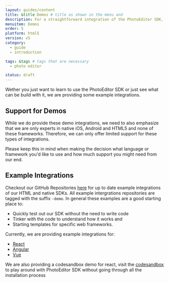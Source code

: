 ```yaml
---
layout: guides/content
title: &title Demos # title as shown in the menu and
description: For a straightforward integration of the PhotoEditor SDK, see our set of example integrations for various frameworks like React Native, Ionic or Cordova.
menuitem: Demos
order: 5
platform: html5
version: v5
category:
  - guide
  - introduction

tags: &tags # tags that are necessary
  - photo editor

status: draft
---
```



Wether you just want to learn to use the PhotoEditor SDK or just see what can be build with it, we are providing some example integrations.

## Support for Demos

While we do provide these demo integrations, we need to also emphasize that we are only experts in native iOS, Android and HTML5 and none of these frameworks. Therefore, we can only offer limited support for these types of integrations. 

Please keep this in mind when making the decision what language or framework you'd like to use and how much support you might need from our end.

## Example Integrations

Checkout our GitHub Repositories [here](https://github.com/imgly/) for up to date example integrations of our HTML and native SDKs.
All example intergrations repositories are tagged with the suffix `-demo`. In general these examples are a good starting place to:

 * Quickly test out our SDK without the need to write code
 * Tinker with the code to understand how it works and
 * Starting templates for specific web frameworks.


 Currently, we are providing example integrations for:

  * [React](https://github.com/imgly/pesdk-react-demo)
  * [Angular](https://github.com/imgly/pesdk-angular-demo)
  * [Vue](https://github.com/imgly/pesdk-wrapper-vuejs)

We are also providing a codesandbox demo for react, visit the [codesandbox](https://codesandbox.io/s/lively-wind-e24p5) to play around with PhotoEditor SDK without going through all the installation process